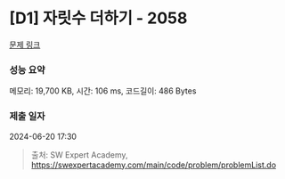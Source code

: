 # [D1] 자릿수 더하기 - 2058 

[문제 링크](https://swexpertacademy.com/main/code/problem/problemDetail.do?contestProbId=AV5QPRjqA10DFAUq) 

### 성능 요약

메모리: 19,700 KB, 시간: 106 ms, 코드길이: 486 Bytes

### 제출 일자

2024-06-20 17:30



> 출처: SW Expert Academy, https://swexpertacademy.com/main/code/problem/problemList.do